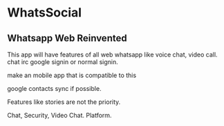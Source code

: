 # WhatsSocial
## Whatsapp Web Reinvented 
This app will have features of all web whatsapp 
like voice chat, video call.
chat irc
google signin or normal signin.

make an mobile app that is compatible to this

google contacts sync if possible.

Features like stories are not the priority.

Chat, Security, Video Chat. 
Platform.
